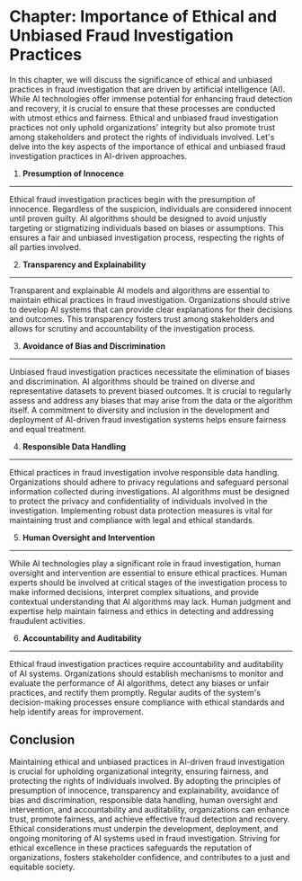 Chapter: Importance of Ethical and Unbiased Fraud Investigation Practices
=========================================================================

In this chapter, we will discuss the significance of ethical and unbiased practices in fraud investigation that are driven by artificial intelligence (AI). While AI technologies offer immense potential for enhancing fraud detection and recovery, it is crucial to ensure that these processes are conducted with utmost ethics and fairness. Ethical and unbiased fraud investigation practices not only uphold organizations' integrity but also promote trust among stakeholders and protect the rights of individuals involved. Let's delve into the key aspects of the importance of ethical and unbiased fraud investigation practices in AI-driven approaches.

1. **Presumption of Innocence**
-------------------------------

Ethical fraud investigation practices begin with the presumption of innocence. Regardless of the suspicion, individuals are considered innocent until proven guilty. AI algorithms should be designed to avoid unjustly targeting or stigmatizing individuals based on biases or assumptions. This ensures a fair and unbiased investigation process, respecting the rights of all parties involved.

2. **Transparency and Explainability**
--------------------------------------

Transparent and explainable AI models and algorithms are essential to maintain ethical practices in fraud investigation. Organizations should strive to develop AI systems that can provide clear explanations for their decisions and outcomes. This transparency fosters trust among stakeholders and allows for scrutiny and accountability of the investigation process.

3. **Avoidance of Bias and Discrimination**
-------------------------------------------

Unbiased fraud investigation practices necessitate the elimination of biases and discrimination. AI algorithms should be trained on diverse and representative datasets to prevent biased outcomes. It is crucial to regularly assess and address any biases that may arise from the data or the algorithm itself. A commitment to diversity and inclusion in the development and deployment of AI-driven fraud investigation systems helps ensure fairness and equal treatment.

4. **Responsible Data Handling**
--------------------------------

Ethical practices in fraud investigation involve responsible data handling. Organizations should adhere to privacy regulations and safeguard personal information collected during investigations. AI algorithms must be designed to protect the privacy and confidentiality of individuals involved in the investigation. Implementing robust data protection measures is vital for maintaining trust and compliance with legal and ethical standards.

5. **Human Oversight and Intervention**
---------------------------------------

While AI technologies play a significant role in fraud investigation, human oversight and intervention are essential to ensure ethical practices. Human experts should be involved at critical stages of the investigation process to make informed decisions, interpret complex situations, and provide contextual understanding that AI algorithms may lack. Human judgment and expertise help maintain fairness and ethics in detecting and addressing fraudulent activities.

6. **Accountability and Auditability**
--------------------------------------

Ethical fraud investigation practices require accountability and auditability of AI systems. Organizations should establish mechanisms to monitor and evaluate the performance of AI algorithms, detect any biases or unfair practices, and rectify them promptly. Regular audits of the system's decision-making processes ensure compliance with ethical standards and help identify areas for improvement.

Conclusion
----------

Maintaining ethical and unbiased practices in AI-driven fraud investigation is crucial for upholding organizational integrity, ensuring fairness, and protecting the rights of individuals involved. By adopting the principles of presumption of innocence, transparency and explainability, avoidance of bias and discrimination, responsible data handling, human oversight and intervention, and accountability and auditability, organizations can enhance trust, promote fairness, and achieve effective fraud detection and recovery. Ethical considerations must underpin the development, deployment, and ongoing monitoring of AI systems used in fraud investigation. Striving for ethical excellence in these practices safeguards the reputation of organizations, fosters stakeholder confidence, and contributes to a just and equitable society.
